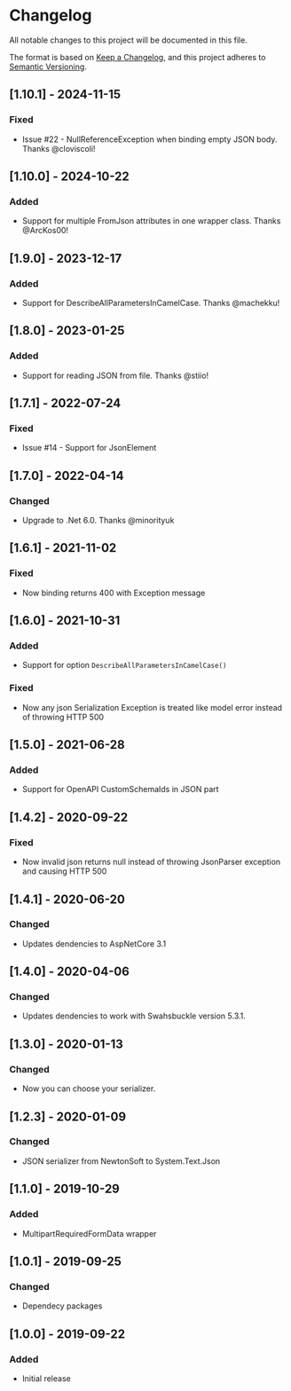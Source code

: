 # Changelog
All notable changes to this project will be documented in this file.

The format is based on [Keep a Changelog](https://keepachangelog.com/en/1.0.0/),
and this project adheres to [Semantic Versioning](https://semver.org/spec/v2.0.0.html).

## [1.10.1] - 2024-11-15
### Fixed
- Issue #22 - NullReferenceException when binding empty JSON body. Thanks @cloviscoli!

## [1.10.0] - 2024-10-22
### Added
- Support for multiple FromJson attributes in one wrapper class. Thanks @ArcKos00!

## [1.9.0] - 2023-12-17
### Added
- Support for DescribeAllParametersInCamelCase. Thanks @machekku!

## [1.8.0] - 2023-01-25
### Added
- Support for reading JSON from file. Thanks @stiio!

## [1.7.1] - 2022-07-24
### Fixed
- Issue #14 - Support for JsonElement

## [1.7.0] - 2022-04-14
### Changed
- Upgrade to .Net 6.0. Thanks @minorityuk

## [1.6.1] - 2021-11-02
### Fixed
- Now binding returns 400 with Exception message

## [1.6.0] - 2021-10-31
### Added
- Support for option `DescribeAllParametersInCamelCase()`

### Fixed
- Now any json Serialization Exception is treated like model error instead of throwing HTTP 500 

## [1.5.0] - 2021-06-28
### Added
- Support for OpenAPI CustomSchemaIds in JSON part

## [1.4.2] - 2020-09-22
### Fixed
 - Now invalid json returns null instead of throwing JsonParser exception and causing HTTP 500

## [1.4.1] - 2020-06-20
### Changed
 - Updates dendencies to AspNetCore 3.1

## [1.4.0] - 2020-04-06
### Changed
 - Updates dendencies to work with Swahsbuckle version 5.3.1.

## [1.3.0] - 2020-01-13
### Changed
 - Now you can choose your serializer.

## [1.2.3] - 2020-01-09
### Changed
 - JSON serializer from NewtonSoft to System.Text.Json

## [1.1.0] - 2019-10-29
### Added
 - MultipartRequiredFormData wrapper

## [1.0.1] - 2019-09-25
### Changed
 - Dependecy packages

## [1.0.0] - 2019-09-22
### Added
 - Initial release
